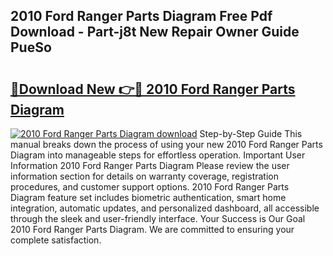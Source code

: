 ## 2010 Ford Ranger Parts Diagram Free Pdf Download - Part-j8t New Repair Owner Guide PueSo

# <h2><a href="http://dfjdsb.blite.top/?on=2010+Ford+Ranger+Parts+Diagram">🔗Download New 👉🔴 2010 Ford Ranger Parts Diagram</a></h2>

[![2010 Ford Ranger Parts Diagram download](https://i.imgur.com/lujVjoI.png)](http://dfjdsb.blite.top/?on=2010+Ford+Ranger+Parts+Diagram)
Step-by-Step Guide This manual breaks down the process of using your new 2010 Ford Ranger Parts Diagram into manageable steps for effortless operation. Important User Information 2010 Ford Ranger Parts Diagram Please review the user information section for details on warranty coverage, registration procedures, and customer support options. 2010 Ford Ranger Parts Diagram feature set includes biometric authentication, smart home integration, automatic updates, and personalized dashboard, all accessible through the sleek and user-friendly interface. Your Success is Our Goal 2010 Ford Ranger Parts Diagram. We are committed to ensuring your complete satisfaction.
